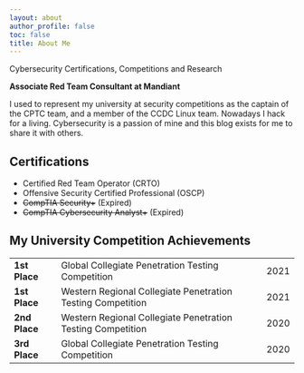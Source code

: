 ```yaml
---
layout: about
author_profile: false
toc: false
title: About Me
---
```


Cybersecurity Certifications, Competitions and Research
	
**Associate Red Team Consultant at Mandiant**

I used to represent my university at security competitions as the captain of the CPTC team, and a member of the CCDC Linux team. Nowadays I hack for a living. Cybersecurity is a passion of mine and this blog exists for me to share it with others. 

## Certifications

- Certified Red Team Operator (CRTO)
- Offensive Security Certified Professional (OSCP)
- ~~CompTIA Security+~~ (Expired)
- ~~CompTIA Cybersecurity Analyst+~~ (Expired)

## My University Competition Achievements

<table>
    <tr>
        <td><strong>1st Place</strong></td>
        <td style="word-wrap: break-word">Global Collegiate Penetration Testing Competition</td>
        <td>2021</td>
    </tr>
    <tr>
        <td><strong>1st Place</strong></td>
        <td style="word-wrap: break-word">Western Regional Collegiate Penetration Testing Competition</td>
        <td>2021</td>
    </tr>
    <tr>
        <td><strong>2nd Place</strong></td>
        <td style="word-wrap: break-word">Western Regional Collegiate Penetration Testing Competition</td>
        <td>2020</td>
    </tr>
    <tr>
        <td><strong>3rd Place</strong></td>
        <td style="word-wrap: break-word">Global Collegiate Penetration Testing Competition</td>
        <td>2020</td>
    </tr>
</table>
